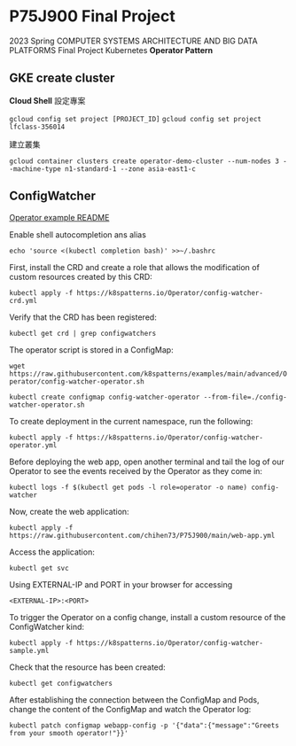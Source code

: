 # P75J900 Final Project
2023 Spring COMPUTER SYSTEMS ARCHITECTURE AND BIG DATA PLATFORMS
Final Project Kubernetes **Operator Pattern**
## GKE create cluster
**Cloud Shell**
設定專案

```gcloud config set project [PROJECT_ID]```
```gcloud config set project lfclass-356014```

建立叢集

```gcloud container clusters create operator-demo-cluster --num-nodes 3 --machine-type n1-standard-1 --zone asia-east1-c```

## ConfigWatcher
[Operator example README](https://github.com/k8spatterns/examples/blob/main/advanced/Operator/README.adoc)

Enable shell autocompletion ans alias

`echo 'source <(kubectl completion bash)' >>~/.bashrc`

First, install the CRD and create a role that allows the modification of custom resources created by this CRD:

`kubectl apply -f https://k8spatterns.io/Operator/config-watcher-crd.yml`

Verify that the CRD has been registered:

`kubectl get crd | grep configwatchers`

The operator script is stored in a ConfigMap:

`wget https://raw.githubusercontent.com/k8spatterns/examples/main/advanced/Operator/config-watcher-operator.sh`

`kubectl create configmap config-watcher-operator --from-file=./config-watcher-operator.sh`

To create deployment in the current namespace, run the following:

`kubectl apply -f https://k8spatterns.io/Operator/config-watcher-operator.yml`

Before deploying the web app, open another terminal and tail the log of our Operator to see the events received by the Operator as they come in:

`kubectl logs -f $(kubectl get pods -l role=operator -o name) config-watcher`

Now, create the web application:

`kubectl apply -f https://raw.githubusercontent.com/chihen73/P75J900/main/web-app.yml`

Access the application:

`kubectl get svc`

Using EXTERNAL-IP and PORT in your browser for accessing

`<EXTERNAL-IP>:<PORT>`

To trigger the Operator on a config change, install a custom resource of the ConfigWatcher kind:

`kubectl apply -f https://k8spatterns.io/Operator/config-watcher-sample.yml`

Check that the resource has been created:

`kubectl get configwatchers`

After establishing the connection between the ConfigMap and Pods, change the content of the ConfigMap and watch the Operator log:

`kubectl patch configmap webapp-config -p '{"data":{"message":"Greets from your smooth operator!"}}'`